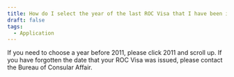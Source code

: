 ```yaml
---
title: How do I select the year of the last ROC Visa that I have been issued?
draft: false
tags:
  - Application
---
```

If you need to choose a year before 2011, please click 2011 and scroll up.
If you have forgotten the date that your ROC Visa was issued, please contact the Bureau of Consular Affair.